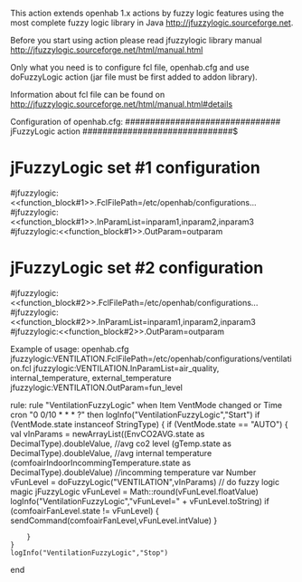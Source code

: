 This action extends openhab 1.x actions by fuzzy logic features using the most complete fuzzy logic library in Java http://jfuzzylogic.sourceforge.net.

Before you start using action please read jfuzzylogic library manual http://jfuzzylogic.sourceforge.net/html/manual.html

Only what you need is to configure fcl file, openhab.cfg and use doFuzzyLogic action (jar file must be first added to addon library).

Information about fcl file can be found on http://jfuzzylogic.sourceforge.net/html/manual.html#details

Configuration of openhab.cfg:
############################### jFuzzyLogic action ##############################$
#
# jFuzzyLogic set #1 configuration
#jfuzzylogic:<<function_block#1>>.FclFilePath=/etc/openhab/configurations...
#jfuzzylogic:<<function_block#1>>.InParamList=inparam1,inparam2,inparam3
#jfuzzylogic:<<function_block#1>>.OutParam=outparam

# jFuzzyLogic set #2 configuration
#jfuzzylogic:<<function_block#2>>.FclFilePath=/etc/openhab/configurations...
#jfuzzylogic:<<function_block#2>>.InParamList=inparam1,inparam2,inparam3
#jfuzzylogic:<<function_block#2>>.OutParam=outparam


Example of usage:
openhab.cfg
jfuzzylogic:VENTILATION.FclFilePath=/etc/openhab/configurations/ventilation.fcl
jfuzzylogic:VENTILATION.InParamList=air_quality, internal_temperature, external_temperature
jfuzzylogic:VENTILATION.OutParam=fun_level

rule:
rule "VentilationFuzzyLogic"
when
	Item VentMode					changed
	or
	Time cron "0 0/10 * * * ?"
then
	logInfo("VentilationFuzzyLogic","Start")
	if (VentMode.state	instanceof StringType) {
		if (VentMode.state == "AUTO") {
			val vInParams = newArrayList((EnvCO2AVG.state as DecimalType).doubleValue, 							//avg co2 level
										(gTemp.state as DecimalType).doubleValue,								//avg internal temperature
										(comfoairIndoorIncommingTemperature.state as DecimalType).doubleValue)	//incomming temperature
			var Number vFunLevel = doFuzzyLogic("VENTILATION",vInParams)						// do fuzzy logic magic jFuzzyLogic
			vFunLevel = Math::round(vFunLevel.floatValue)
			logInfo("VentilationFuzzyLogic","vFunLevel=" + vFunLevel.toString)
			if (comfoairFanLevel.state != vFunLevel) {
				sendCommand(comfoairFanLevel,vFunLevel.intValue)
			}

		}
	}
	logInfo("VentilationFuzzyLogic","Stop")
end
